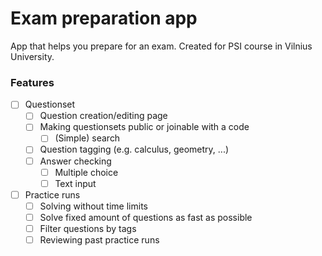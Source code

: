 # Exam preparation app
App that helps you prepare for an exam. Created for PSI course in Vilnius University.

### Features
- [ ] Questionset
    - [ ] Question creation/editing page
    - [ ] Making questionsets public or joinable with a code
        - [ ] (Simple) search
    - [ ] Question tagging (e.g. calculus, geometry, ...)
    - [ ] Answer checking
        - [ ] Multiple choice
        - [ ] Text input
- [ ] Practice runs
    - [ ] Solving without time limits
    - [ ] Solve fixed amount of questions as fast as possible
    - [ ] Filter questions by tags
    - [ ] Reviewing past practice runs
